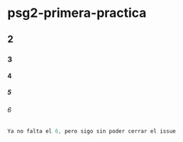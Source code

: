 # psg2-primera-practica
## 2
### 3
#### 4
##### 5
###### 6
~~~java
Ya no falta el 6, pero sigo sin poder cerrar el issue
~~~
